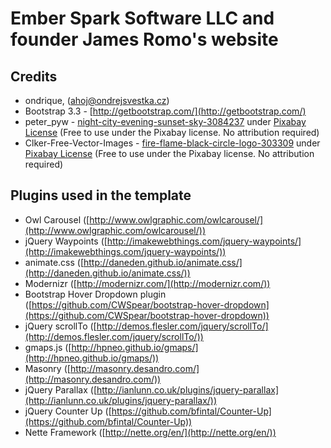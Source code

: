 # Ember Spark Software LLC and founder James Romo's website

## Credits
- ondrique, (ahoj@ondrejsvestka.cz)
- Bootstrap 3.3 - [http://getbootstrap.com/](http://getbootstrap.com/)
- peter_pyw - [night-city-evening-sunset-sky-3084237](https://pixabay.com/photos/night-city-evening-sunset-sky-3084237/) under [Pixabay License](https://pixabay.com/service/terms/) (Free to use under the Pixabay license. No attribution required)
- Clker-Free-Vector-Images - [fire-flame-black-circle-logo-303309](https://pixabay.com/vectors/fire-flame-black-circle-logo-303309/) under [Pixabay License](https://pixabay.com/service/terms/) (Free to use under the Pixabay license. No attribution required)

## Plugins used in the template

- Owl Carousel ([http://www.owlgraphic.com/owlcarousel/](http://www.owlgraphic.com/owlcarousel/))
- jQuery Waypoints ([http://imakewebthings.com/jquery-waypoints/](http://imakewebthings.com/jquery-waypoints/))
- animate.css ([http://daneden.github.io/animate.css/](http://daneden.github.io/animate.css/))
- Modernizr ([http://modernizr.com/](http://modernizr.com/))
- Bootstrap Hover Dropdown plugin ([https://github.com/CWSpear/bootstrap-hover-dropdown](https://github.com/CWSpear/bootstrap-hover-dropdown))
- jQuery scrollTo ([http://demos.flesler.com/jquery/scrollTo/](http://demos.flesler.com/jquery/scrollTo/))
- gmaps.js ([http://hpneo.github.io/gmaps/](http://hpneo.github.io/gmaps/))
- Masonry ([http://masonry.desandro.com/](http://masonry.desandro.com/))
- jQuery Parallax ([http://ianlunn.co.uk/plugins/jquery-parallax](http://ianlunn.co.uk/plugins/jquery-parallax/))
- jQuery Counter Up ([https://github.com/bfintal/Counter-Up](https://github.com/bfintal/Counter-Up))
- Nette Framework ([http://nette.org/en/](http://nette.org/en/))
